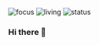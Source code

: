 ![focus](https://img.shields.io/badge/focus-Full_Stack-red)
![living](https://img.shields.io/badge/living-Oregon-brightgreen)
![status](https://img.shields.io/badge/employment_status-Employed-blueviolet)

### Hi there 👋

<!--
**alexbenko/alexbenko** is a ✨ _special_ ✨ repository because its `README.md` (this file) appears on your GitHub profile.

Here are some ideas to get you started:

- 🔭 I’m currently working on ...
- 🌱 I’m currently learning ...
- 👯 I’m looking to collaborate on ...
- 🤔 I’m looking for help with ...
- 💬 Ask me about ...
- 📫 How to reach me: ...
- 😄 Pronouns: ...
- ⚡ Fun fact: ...
-->
